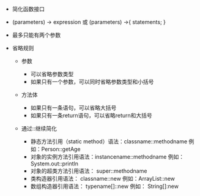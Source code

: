 
- 简化函数接口
- (parameters) -> expression 
或 (parameters) ->{ statements; }

- 最多只能有两个参数

- 省略规则

	- 参数

		- 可以省略参数类型
		- 如果只有一个参数，可以同时省略参数类型和小括号

	- 方法体

		- 如果只有一条语句，可以省略大括号
		- 如果只有一条return语句，可以省略return和大括号

	- 通过::继续简化

		- 静态方法引用（static method）语法：classname::methodname 例如：Person::getAge
		- 对象的实例方法引用语法：instancename::methodname 例如：System.out::println
		- 对象的超类方法引用语法： super::methodname
		- 类构造器引用语法： classname::new 例如：ArrayList::new
		- 数组构造器引用语法： typename[]::new 例如： String[]:new